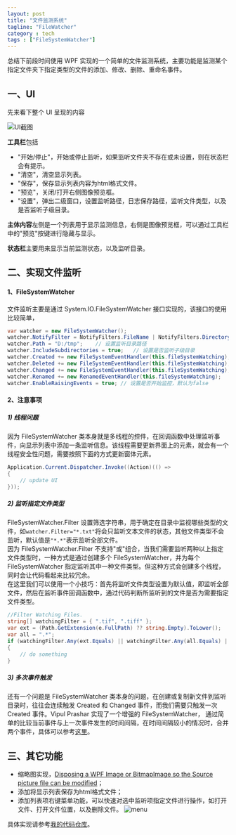 ```yaml
---
layout: post
title: "文件监测系统"
tagline: "FileWatcher"
category : tech
tags : ["FileSystemWatcher"]
---
```


总结下前段时间使用 WPF 实现的一个简单的文件监测系统，主要功能是监测某个指定文件夹下指定类型的文件的添加、修改、删除、重命名事件。


## 一、UI

先来看下整个 UI 呈现的内容

![UI截图](https://cloud.githubusercontent.com/assets/14179733/10129144/882b2d76-65ed-11e5-8411-844bff8d0d7f.png)

**工具栏**包括

* "开始/停止"，开始或停止监听，如果监听文件夹不存在或未设置，则在状态栏会有提示。
* "清空"，清空显示列表。
* "保存"，保存显示列表内容为html格式文件。
* "预览"，关闭/打开右侧图像预览框。
* "设置"，弹出二级窗口，设置监听路径，日志保存路径，监听文件类型，以及是否监听子级目录。

**主体内容**左侧是一个列表用于显示监测信息，右侧是图像预览框，可以通过工具栏中的"预览"按键进行隐藏与显示。

**状态栏**主要用来显示当前监测状态，以及监听目录。

## 二、实现文件监听

#### 1、FileSystemWatcher

文件监听主要是通过 System.IO.FileSystemWatcher 接口实现的，该接口的使用比较简单，

``` csharp
var watcher = new FileSystemWatcher();
watcher.NotifyFilter = NotifyFilters.FileName | NotifyFilters.DirectoryName | NotifyFilters.Size; 	// 设置文件的哪些属性的变动会触发Changed事件，同时监控多个属性变动可以按“或”组合
watcher.Path = "D:/tmp";	// 设置监听目录路径
watcher.IncludeSubdirectories = true;	// 设置是否监听子级目录
watcher.Created += new FileSystemEventHandler(this.fileSystemWatching);	// 当创建文件和目录时发生并调用回调函数
watcher.Deleted += new FileSystemEventHandler(this.fileSystemWatching);	// 删除文件或目录时发生并调用回调函数
watcher.Changed += new FileSystemEventHandler(this.fileSystemWatching); // 当更改文件和目录时发生并调用回调函数，可以通过NotifyFilter属性设置触发该事件的需要文件更改的属性
watcher.Renamed += new RenamedEventHandler(this.fileSystemWatching);	// 重命名文件或目录时发生并调用回调函数
watcher.EnableRaisingEvents = true;	// 设置是否开始监控，默认为false
```

#### 2、注意事项

##### 1) 线程问题

因为 FileSystemWatcher 类本身就是多线程的控件，在回调函数中处理监听事件，向显示列表中添加一条监听信息。该线程需要更新界面上的元素，就会有一个线程安全性问题，需要按照下面的方式更新窗体元素。

``` csharp
Application.Current.Dispatcher.Invoke((Action)(() =>
{
	// update UI
}));
```

##### 2) 监听指定文件类型

FileSystemWatcher.Filter 设置筛选字符串，用于确定在目录中监视哪些类型的文件，如`watcher.Filter="*.txt"`将会只监听文本文件的状态，其他文件类型不会监听，默认值是`"*.*"`表示监听全部文件。<br/>
因为 FileSystemWatcher.Filter 不支持"或"组合，当我们需要监听两种以上指定文件类型时，一种方式是通过创建多个 FileSystemWatcher，并为每个 FileSystemWatcher 指定监听其中一种文件类型。但这种方式会创建多个线程，同时会让代码看起来比较冗余。<br/>
在这里我们可以使用一个小技巧：首先将监听文件类型设置为默认值，即监听全部文件，然后在监听事件回调函数中，通过代码判断所监听到的文件是否为需要指定文件类型。

``` csharp
//Filter Watching Files.
string[] watchingFilter = { ".tif", ".tiff" };
var ext = (Path.GetExtension(e.FullPath) ?? string.Empty).ToLower();
var all = ".*";
if (watchingFilter.Any(ext.Equals) || watchingFilter.Any(all.Equals) || watchingFilter.Length == 0)
{
	// do something
}
```

##### 3) 多次事件触发

还有一个问题是 FileSystemWatcher 类本身的问题，在创建或复制新文件到监听目录时，往往会连续触发 Created 和 Changed 事件，而我们需要只触发一次 Created 事件。Vipul Prashar 实现了一个增强的 FileSystemWatcher， 通过简单的比较当前事件与上一次事件发生的时间间隔，在时间间隔较小的情况时，合并两个事件，具体可以参考[这里](http://www.codeproject.com/Articles/102493/Enhanced-FileSystemWatcher)。

## 三、其它功能

* 缩略图实现，[Disposing a WPF Image or BitmapImage so the Source picture file can be modified](http://stackoverflow.com/questions/690150/delete-an-image-bound-to-a-control)；
* 添加将显示列表保存为html格式文件；
* 添加列表项右键菜单功能，可以快速对选中监听项指定文件进行操作，如打开文件、打开文件位置，以及删除文件。
![menu](https://cloud.githubusercontent.com/assets/14179733/10384924/08712622-6e75-11e5-8b29-0c5d432d7340.png)

具体实现请参考[我的代码仓库](https://github.com/alvin-me/FileWatcher)。

